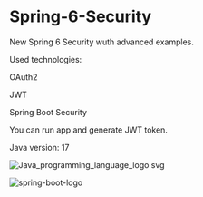# Spring-6-Security
New Spring 6 Security wuth advanced examples.

Used technologies:

OAuth2

JWT

Spring Boot Security

You can run app and generate JWT token.

Java version: 17

![Java_programming_language_logo svg](https://user-images.githubusercontent.com/29164777/227792056-ee3e20ca-0912-4292-bf5e-90a7b447231b.png)

![spring-boot-logo](https://user-images.githubusercontent.com/29164777/227792072-7a033134-4c34-4560-8277-a8a9278bd6ca.png)
